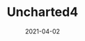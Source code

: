 ---
weight: 10
images:
- https://res.cloudinary.com/lrmn/image/upload/v1687378722/VIRTUAL-PHOTOGRAPHY/lrmn3b_xsxsyz.png
- https://res.cloudinary.com/lrmn/image/upload/v1687378724/VIRTUAL-PHOTOGRAPHY/lrmn1b_iut8ie.png
multipleColumn: true
title: Uncharted4
date: 2021-04-02
tags:
- blackwhite
- all
---